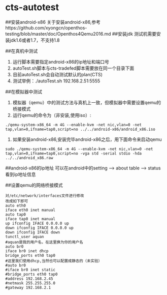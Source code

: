 # cts-autotest
##安装android-x86
关于安装android-x86,参考https://github.com/xyongcn/openthos-testing/blob/master/doc/Openthos4Qemu2016.md
##安装jdk
测试机需要安装jdk1.6或者1.7，不支持1.8

##在真机中测试
1. 运行脚本需要指定android-x86的ip地址和端口号
1. autoTest.sh脚本与cts-tradefed脚本需要放在同一个目录下面
1. 目前autoTest.sh会自动测试默认的plan(CTS)
1. 测试举例：./autoTest.sh 192.168.2.51:5555

##在模拟器中测试
1. 模拟器（qemu）中的测试方法与真机上一致，但模拟器中需要设置qemu的桥接模式
1. 运行qemu的命令为（非安装,使用iso）:

`./qemu-system-x86_64 -m 4G --enable-kvm -net nic,vlan=0 -net tap,vlan=0,ifname=tap0,script=no ../../android-x86/android_x86.iso`

1. 如果安装android-x86,安装完毕android-x86之后，用下面命令来启动qemu

`sudo ./qemu-system-x86_64 -m 4G --enable-kvm -net nic,vlan=0 -net tap,vlan=0,ifname=tap0,script=no -vga std -serial stdio -hda ../../android_x86.raw`

##android-x86的ip地址
可以在android中的setting --> about table --> status 看到ip地址信息
 
##设置qemu的网络桥接模式
```
对/etc/network/interfaces文件进行修改
改成如下即可
auto eth0
iface eth0 inet manual
auto tap0
iface tap0 inet manual
up ifconfig IFACE 0.0.0.0 up 
down ifconfig IFACE 0.0.0.0 up 
down ifconfig IFACE down
tunctl_user aquan      
#aquan是我的用户名，在这里换为你的用户名
auto br0
iface br0 inet dhcp
bridge_ports eth0 tap0
#这里我们使用dhcp,当然也可以配置成静态的（未实验）
#auto br0
#iface br0 inet static      
#bridge_ports eth0 tap0
#address 192.168.2.45
#netmask 255.255.255.0
#gateway 192.168.2.1
```
